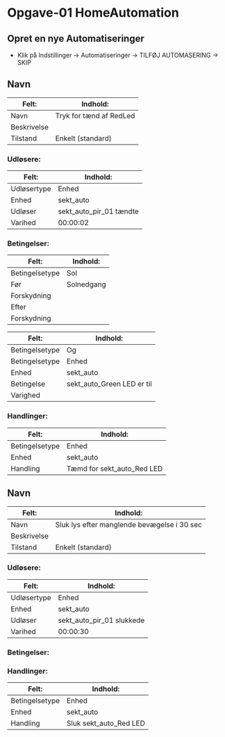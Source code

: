 # Opgave-01 HomeAutomation
## Opret en nye Automatiseringer

* Klik på Indstillinger -> Automatiseringer -> TILFØJ AUTOMASERING -> SKIP 

## Navn
|  Felt:       | Indhold:                    |
| -----        | -------                     |
| Navn         | Tryk for tænd af RedLed     |
| Beskrivelse  |                             |
| Tilstand     | Enkelt (standard)           |

### Udløsere:
|  Felt:       | Indhold:                    |
| -----        | -------                     |
| Udløsertype  | Enhed                       |
| Enhed        | sekt_auto                   |
| Udløser      | sekt_auto_pir_01 tændte     |
| Varihed      | 00:00:02                    |
  
### Betingelser:
|  Felt:         | Indhold:         |
| -----          | -------          |
| Betingelsetype | Sol              |
| Før            |    Solnedgang    |
| Forskydning    |                  |
| Efter          |                  |
| Forskydning    |                  |

|  Felt:         | Indhold:         |
| -----          | -------          |
| Betingelsetype | Og               |
| Betingelsetype | Enhed            |
| Enhed          | sekt_auto        |
| Betingelse     | sekt_auto_Green LED er til |
| Varighed       |                  |

### Handlinger:
|  Felt:         | Indhold:         |
| -----          | -------          |
| Betingelsetype | Enhed            |
| Enhed          | sekt_auto        |
| Handling       | Tæmd for sekt_auto_Red LED |

## Navn
|  Felt:       | Indhold:                    |
| -----        | -------                     |
| Navn         | Sluk lys efter manglende bevægelse i 30 sec |
| Beskrivelse  |                             |
| Tilstand     | Enkelt (standard)           |

### Udløsere:
|  Felt:       | Indhold:                    |
| -----        | -------                     |
| Udløsertype  | Enhed                       |
| Enhed        | sekt_auto                   |
| Udløser      | sekt_auto_pir_01 slukkede   |
| Varihed      | 00:00:30                    |
  
### Betingelser:

### Handlinger:
|  Felt:         | Indhold:         |
| -----          | -------          |
| Betingelsetype | Enhed            |
| Enhed          | sekt_auto        |
| Handling       | Sluk sekt_auto_Red LED |

